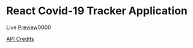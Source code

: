 # React Covid-19 Tracker Application

Live [Preview](https://covid19-tracker-mr62.web.app/)0000

[API Credits](https://covid19.mathdro.id/api/)
